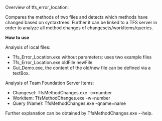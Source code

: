 Overview of tfs_error_location:

Compares the methods of two files and detects which methods have changed based on syntaxtrees. 
Further it can be linked to a TFS server in order to analyze all method changes of changesets/workItems/queries.

**How to use**

Analysis of local files:
 - Tfs_Error_Location.exe without parameters: uses two example files
 - Tfs_Error_Location.exe oldFile newFile
 - Gui_Demo.exe, the content of the old/new file can be defined via a textBox.
	
Analysis of Team Foundation Server Items:
 - Changeset: TfsMethodChanges.exe -c=number
 - Workitem: TfsMethodChanges.exe -w=number
 - Query (Name): TfsMethodChanges.exe -qname=name

Further explanation can be obtained by TfsMethodChanges.exe --help.


	
	
